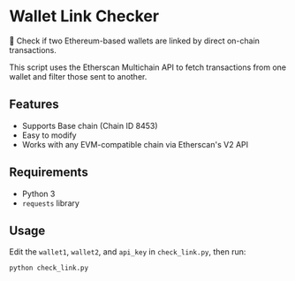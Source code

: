 # Wallet Link Checker

🧠 Check if two Ethereum-based wallets are linked by direct on-chain transactions.

This script uses the Etherscan Multichain API to fetch transactions from one wallet and filter those sent to another.

## Features
- Supports Base chain (Chain ID 8453)
- Easy to modify
- Works with any EVM-compatible chain via Etherscan's V2 API

## Requirements
- Python 3
- `requests` library

## Usage
Edit the `wallet1`, `wallet2`, and `api_key` in `check_link.py`, then run:

```bash
python check_link.py

